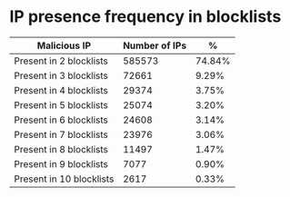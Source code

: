 # IP presence frequency in blocklists
| Malicious IP | Number of IPs | % |
|----|----|----|
| Present in 2 blocklists | 585573 | 74.84% |
| Present in 3 blocklists | 72661 | 9.29% |
| Present in 4 blocklists | 29374 | 3.75% |
| Present in 5 blocklists | 25074 | 3.20% |
| Present in 6 blocklists | 24608 | 3.14% |
| Present in 7 blocklists | 23976 | 3.06% |
| Present in 8 blocklists | 11497 | 1.47% |
| Present in 9 blocklists | 7077 | 0.90% |
| Present in 10 blocklists | 2617 | 0.33% |
